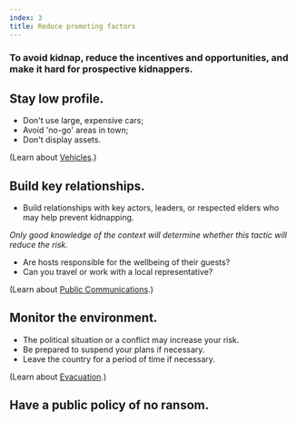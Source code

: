 ```yaml
---
index: 3
title: Reduce promoting factors
---
```

### To avoid kidnap, reduce the incentives and opportunities, and make it hard for prospective kidnappers.

## Stay low profile.

*	Don't use large, expensive cars;
*	Avoid 'no-go' areas in town; 
*	Don't display assets.

(Learn about [Vehicles](umbrella://travel/vehicles).) 

## Build key relationships.

* Build relationships with key actors, leaders, or respected elders who may help prevent kidnapping. 

*Only good knowledge of the context will determine whether this tactic will reduce the risk.*

   *  Are hosts responsible for the wellbeing of their guests? 
   *  Can you travel or work with a local representative?

(Learn about [Public Communications](umbrella://operations/public-communications).)

## Monitor the environment. 

*	The political situation or a conflict may increase your risk. 
*	Be prepared to suspend your plans if necessary. 
*	Leave the country for a period of time if necessary. 

(Learn about [Evacuation](umbrella://operations/evacuation).)

## Have a public policy of no ransom.